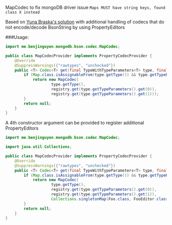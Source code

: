 MapCodec to fix mongoDB driver issue `Maps MUST have string keys, found class X instead`

Based on [Yuna Braska's solution](https://stackoverflow.com/a/67849755) with additional handling of codecs that do not encode/decode BsonString by using PropertyEditors

###Usage:

```java
import me.benjinguyen.mongodb.bson.codec.MapCodec;

public class MapCodecProvider implements PropertyCodecProvider {
    @Override
    @SuppressWarnings({"rawtypes", "unchecked"})
    public <T> Codec<T> get(final TypeWithTypeParameters<T> type, final PropertyCodecRegistry registry) {
        if (Map.class.isAssignableFrom(type.getType()) && type.getTypeParameters().size() == 2) {
            return new MapCodec(
                    type.getType(),
                    registry.get(type.getTypeParameters().get(0)),
                    registry.get(type.getTypeParameters().get(1)));
        }
        return null;
    }
}
```

A 4th constructor argument can be provided to register additional PropertyEditors

```java
import me.benjinguyen.mongodb.bson.codec.MapCodec;

import java.util.Collections;

public class MapCodecProvider implements PropertyCodecProvider {
    @Override
    @SuppressWarnings({"rawtypes", "unchecked"})
    public <T> Codec<T> get(final TypeWithTypeParameters<T> type, final PropertyCodecRegistry registry) {
        if (Map.class.isAssignableFrom(type.getType()) && type.getTypeParameters().size() == 2) {
            return new MapCodec(
                    type.getType(),
                    registry.get(type.getTypeParameters().get(0)),
                    registry.get(type.getTypeParameters().get(1)),
                    Collections.singletonMap(Foo.class, FooEditor.class));
        }
        return null;
    }
}
```